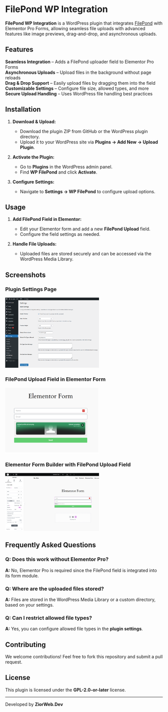 # FilePond WP Integration 

**FilePond WP Integration** is a WordPress plugin that integrates [FilePond](https://pqina.nl/filepond/) with Elementor Pro Forms, allowing seamless file uploads with advanced features like image previews, drag-and-drop, and asynchronous uploads.

## Features

**Seamless Integration** – Adds a FilePond uploader field to Elementor Pro Forms  
**Asynchronous Uploads** – Upload files in the background without page reloads  
**Drag & Drop Support** – Easily upload files by dragging them into the field  
**Customizable Settings** – Configure file size, allowed types, and more  
**Secure Upload Handling** – Uses WordPress file handling best practices  

## Installation

1. **Download & Upload:**  
   - Download the plugin ZIP from GitHub or the WordPress plugin directory.
   - Upload it to your WordPress site via **Plugins → Add New → Upload Plugin**.

2. **Activate the Plugin:**  
   - Go to **Plugins** in the WordPress admin panel.
   - Find **WP FilePond** and click **Activate**.

3. **Configure Settings:**  
   - Navigate to **Settings → WP FilePond** to configure upload options.

## Usage

1. **Add FilePond Field in Elementor:**  
   - Edit your Elementor form and add a new **FilePond Upload** field.
   - Configure the field settings as needed.

2. **Handle File Uploads:**  
   - Uploaded files are stored securely and can be accessed via the WordPress Media Library.

## Screenshots

### Plugin Settings Page  
<img src="assets/screenshot-1.png" width="300">

### FilePond Upload Field in Elementor Form  
<img src="assets/screenshot-2.png" width="300">

### Elementor Form Builder with FilePond Upload Field  
<img src="assets/screenshot-3.png" width="300">

## Frequently Asked Questions

### Q: Does this work without Elementor Pro?  
**A:** No, Elementor Pro is required since the FilePond field is integrated into its form module.

### Q: Where are the uploaded files stored?  
**A:** Files are stored in the WordPress Media Library or a custom directory, based on your settings.

### Q: Can I restrict allowed file types?  
**A:** Yes, you can configure allowed file types in the **plugin settings**.

## Contributing

We welcome contributions! Feel free to fork this repository and submit a pull request.

## License

This plugin is licensed under the **GPL-2.0-or-later** license.

---

Developed by **ZiorWeb.Dev**
